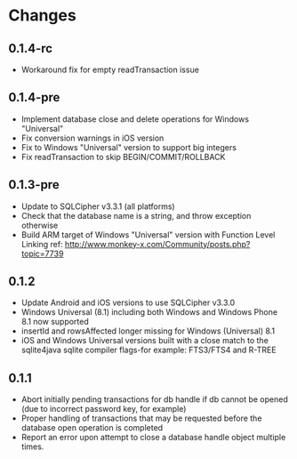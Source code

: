 # Changes

## 0.1.4-rc

- Workaround fix for empty readTransaction issue

## 0.1.4-pre

- Implement database close and delete operations for Windows "Universal"
- Fix conversion warnings in iOS version
- Fix to Windows "Universal" version to support big integers
- Fix readTransaction to skip BEGIN/COMMIT/ROLLBACK

## 0.1.3-pre

- Update to SQLCipher v3.3.1 (all platforms)
- Check that the database name is a string, and throw exception otherwise
- Build ARM target of Windows "Universal" version with Function Level Linking ref: http://www.monkey-x.com/Community/posts.php?topic=7739

## 0.1.2

- Update Android and iOS versions to use SQLCipher v3.3.0
- Windows Universal (8.1) including both Windows and Windows Phone 8.1 now supported
- insertId and rowsAffected longer missing for Windows (Universal) 8.1
- iOS and Windows Universal versions built with a close match to the sqlite4java sqlite compiler flags-for example: FTS3/FTS4 and R-TREE

## 0.1.1

- Abort initially pending transactions for db handle if db cannot be opened (due to incorrect password key, for example)
- Proper handling of transactions that may be requested before the database open operation is completed
- Report an error upon attempt to close a database handle object multiple times.
